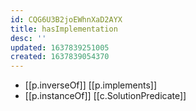 ```yaml
---
id: CQG6U3B2joEWhnXaD2AYX
title: hasImplementation
desc: ''
updated: 1637839251005
created: 1637839054370
---
```


- [[p.inverseOf]] [[p.implements]]
- [[p.instanceOf]] [[c.SolutionPredicate]]

